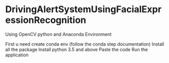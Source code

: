 # DrivingAlertSystemUsingFacialExpressionRecognition
Using OpenCV python and Anaconda Environment

First u need create conda env (follow the conda step documentation)
Install all the package 
Install python 3.5 and above
Paste the code 
Run the application
